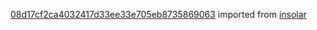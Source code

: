 [08d17cf2ca4032417d33ee33e705eb8735869063](https://github.com/insolar/insolar/commit/08d17cf2ca4032417d33ee33e705eb8735869063) imported from [insolar](https://github.com/insolar/insolar)
